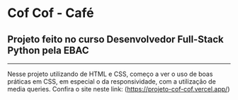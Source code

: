 # Cof Cof - Café
## Projeto feito no curso Desenvolvedor Full-Stack Python pela EBAC
---
Nesse projeto utilizando de HTML e CSS, começo a ver o uso de boas práticas em CSS, em especial o da responsividade, com a utilização de media queries.
Confira o site neste link: (https://projeto-cof-cof.vercel.app/)
